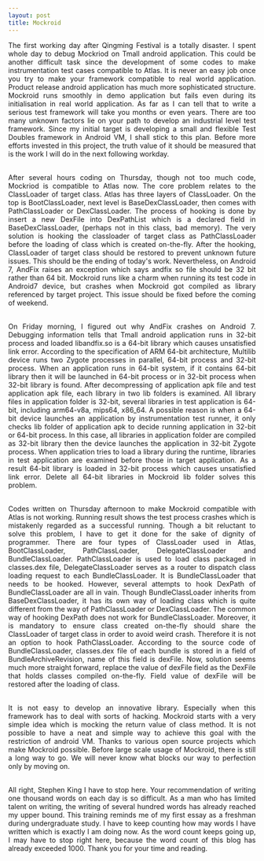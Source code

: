 ```yaml
---
layout: post
title: Mockroid
---
```

<div style="text-align: justify">The first working day after Qingming Festival is a totally disaster. I spent whole day to debug Mockriod on Tmall android application. This could be another difficult task since the development of some codes to make instrumentation test cases compatible to Atlas. It is never an easy job once you try to make your framework compatible to real world application.  Product release android application has much more sophisticated structure. Mockroid runs smoothly in demo application but fails even during its initialisation in real world application. As far as I can tell that to write a serious test framework will take you months or even years. There are too many unknown factors lie on your path to develop an industrial level test framework. Since my initial target is developing a small and flexible Test Doubles framework in Android VM, I shall stick to this plan. Before more efforts invested in this project, the truth value of it should be measured that is the work I will do in the next following workday. <br/><br/>

After several hours coding on Thursday, though not too much code, Mockriod is compatible to Atlas now. The core problem relates to the ClassLoader of target class. Atlas has three layers of ClassLoader. On the top is BootClassLoader, next level is BaseDexClassLoader, then comes with PathClassLoader or DexClassLoader. The process of hooking is done by insert a new DexFile into DexPathList which is a declared field in BaseDexClassLoader, (perhaps not in this class, bad memory). The very solution is hooking the classloader of target class as PathClassLoader before the loading of class which is created on-the-fly. After the hooking, ClassLoader of target class should be restored to prevent unknown future issues. This should be the ending of today's work. Nevertheless, on Android 7, AndFix raises an exception which says andfix so file should be 32 bit rather than 64 bit. Mockroid runs like a charm when running its test code in Android7 device, but crashes when Mockroid got compiled as library referenced by target project. This issue should be fixed before the coming of weekend.<br/><br/>

On Friday morning, I figured out why AndFix crashes on Android 7. Debugging information tells that Tmall android application runs in 32-bit process and loaded libandfix.so is a 64-bit library which causes unsatisfied link error. According to the specification of ARM 64-bit architecture, Multilib device runs two Zygote processes in parallel, 64-bit process and 32-bit process. When an application runs in 64-bit system, if it contains 64-bit library then it will be launched in 64-bit process or in 32-bit process when 32-bit library is found. After decompressing of application apk file and test application apk file, each library in two lib folders is examined. All library files in application folder is 32-bit, several libraries in test application is 64-bit, including arm64-v8a, mips64, x86_64. A possible reason is when a 64-bit device launches an application by instrumentation test runner, it only checks lib folder of application apk to decide running application in 32-bit or 64-bit process. In this case, all libraries in application folder are compiled as 32-bit library  then the device launches the application in 32-bit Zygote process. When application tries to load a library during the runtime, libraries in test application are examined before those in target application. As a result 64-bit library is loaded in 32-bit process which causes unsatisfied link error. Delete all 64-bit libraries in Mockroid lib folder solves this problem.<br/><br/>

Codes written on Thursday afternoon to make Mockroid compatible with Atlas is not working. Running result shows the test process crashes which is mistakenly regarded as a successful running. Though a bit reluctant to solve this problem, I have to get it done for the sake of dignity of programmer. There are four types of ClassLoader used in Atlas, BootClassLoader, PathClassLoader, DelegateClassLoader and BundleClassLoader. PathClassLoader is used to load class packaged in classes.dex file, DelegateClassLoader serves as a router to dispatch class loading request to each BundleClassLoader. It is BundleClassLoader that needs to be hooked. However, several attempts to hook DexPath of BundleClassLoader are all in vain. Though BundleClassLoader inherits from BaseDexClassLoader, it has its own way of loading class which is quite different from the way of PathClassLoader or DexClassLoader. The common way of hooking DexPath does not work for BundleClassLoader. Moreover, it is mandatory to ensure class created on-the-fly should share the ClassLoader of target class in order to avoid weird crash. Therefore it is not an option to hook PathClassLoader. According to the source code of BundleClassLoader, classes.dex file of each bundle is stored in a field of BundleArchiveRevision, name of this field is dexFile. Now, solution seems much more straight forward, replace the value of dexFile field as the DexFile that holds classes compiled on-the-fly. Field value of dexFile will be restored after the loading of class.<br/><br/>

It is not easy to develop an innovative library. Especially when this framework has to deal with sorts of hacking. Mockroid starts with a very simple idea which is mocking the return value of class method. It is not possible to have a neat and simple way to achieve this goal with the restriction of android VM. Thanks to various open source projects which make Mockroid possible. Before large scale usage of Mockroid, there is still a long way to go. We will never know what blocks our way to perfection only by moving on.<br/><br/>

All right, Stephen King I have to stop here. Your recommendation of writing one thousand words on each day is so difficult. As a man who has limited talent on writing, the writing of several hundred words has already reached my upper bound. This training reminds me of my first essay as a freshman during undergraduate study. I have to keep counting how may words I have written which is exactly I am doing now. As the word count keeps going up, I may have to stop right here, because the word count of this blog has already exceeded 1000. Thank you for your time and reading.
</div>
